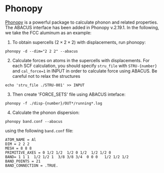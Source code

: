 # Phonopy

[Phonopy](https://phonopy.github.io/phonopy) is a powerful package to calculate phonon and related properties. The ABACUS interface has been added in Phonopy v.2.19.1. In the following, we take the FCC aluminum as an example:

1. To obtain supercells ($2\times 2\times 2$) with displacements, run phonopy:

```
phonopy -d --dim="2 2 2" --abacus
```

2. Calculate forces on atoms in the supercells with displacements. For each SCF calculation, you should specify `stru_file` with `STRU-{number}` and `cal_force=1` in INPUT in order to calculate force using ABACUS. Be careful not to relax the structures

```
echo 'stru_file ./STRU-001' >> INPUT
```

3. Then create 'FORCE_SETS' file using ABACUS inteface:

```
phonopy -f ./disp-{number}/OUT*/running*.log
```

4. Calculate the phonon dispersion:

```
phonopy band.conf --abacus
```

using the following `band.conf` file:

```
ATOM_NAME = Al
DIM = 2 2 2
MESH = 8 8 8
PRIMITIVE_AXES = 0 1/2 1/2  1/2 0 1/2  1/2 1/2 0
BAND= 1 1 1  1/2 1/2 1  3/8 3/8 3/4  0 0 0   1/2 1/2 1/2
BAND_POINTS = 21
BAND_CONNECTION = .TRUE.
```
